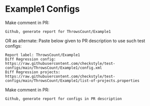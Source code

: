 # Example1 Configs
Make comment in PR:
```
Github, generate report for ThrowsCount/Example1
```
OR as alternate:
Paste below given to PR description to use such test configs:
```
Report label: ThrowsCount/Example1
Diff Regression config: https://raw.githubusercontent.com/checkstyle/test-configs/main/ThrowsCount/Example1/config.xml
Diff Regression projects: https://raw.githubusercontent.com/checkstyle/test-configs/main/ThrowsCount/Example1/list-of-projects.properties
```
Make comment in PR:
```
Github, generate report for configs in PR description
```
